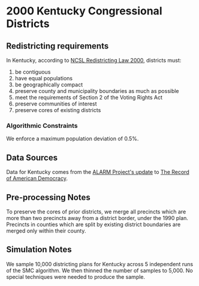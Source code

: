 # 2000 Kentucky Congressional Districts

## Redistricting requirements
In Kentucky, according to [NCSL Redistricting Law 2000](https://web.archive.org/web/20041216185957/https://www.senate.mn/departments/scr/redist/red2000/Tab5appx.htm), districts must:

1. be contiguous
1. have equal populations
1. be geographically compact
1. preserve county and municipality boundaries as much as possible
1. meet the requirements of Section 2 of the Voting Rights Act
1. preserve communities of interest
1. preserve cores of existing districts


### Algorithmic Constraints
We enforce a maximum population deviation of 0.5%.

## Data Sources
Data for Kentucky comes from the [ALARM Project's update](https://dataverse.harvard.edu/dataset.xhtml?persistentId=doi:10.7910/DVN/ZV5KF3) to [The Record of American Democracy](https://road.hmdc.harvard.edu/).

## Pre-processing Notes
To preserve the cores of prior districts, we merge all precincts which are more than two precincts away from a district border, under the 1990 plan. Precincts in counties which are split by existing district boundaries are merged only within their county.

## Simulation Notes
We sample 10,000 districting plans for Kentucky across 5 independent runs of the SMC algorithm.
We then thinned the number of samples to 5,000. 
No special techniques were needed to produce the sample.

